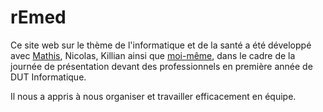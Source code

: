 # rEmed
Ce site web sur le thème de l'informatique et de la santé a été développé avec [Mathis](https://github.com/mathislardeux), Nicolas, Killian ainsi que [moi-même](https://github.com/paraceltus), dans le cadre de la journée de présentation devant des professionnels en première année de DUT  Informatique.

Il nous a appris à nous organiser et travailler efficacement en équipe.
